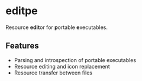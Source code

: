 # editpe

Resource **edit**or for **p**ortable **e**xecutables.

## Features

* Parsing and introspection of portable executables
* Resource editing and icon replacement
* Resource transfer between files
